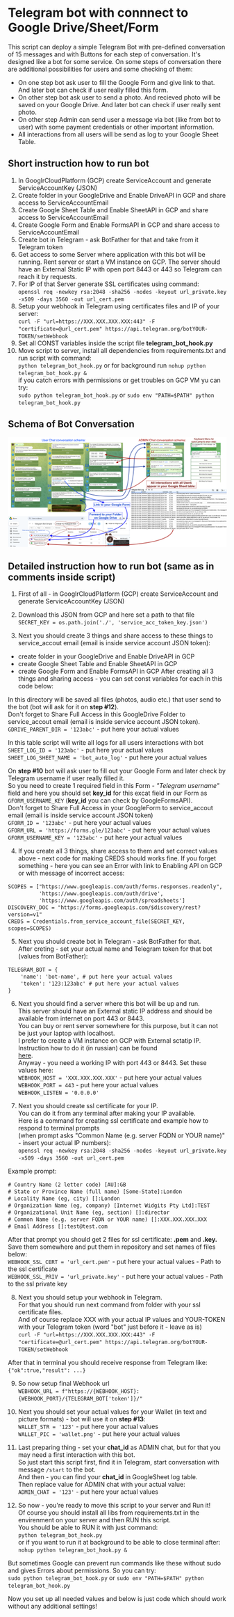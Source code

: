# Telegram bot with connnect to Google Drive/Sheet/Form

This script can deploy a simple Telegram Bot with pre-defined conversation of 15 messages and with Buttons for each step of conversation.
It's designed like a bot for some service. 
On some steps of conversation there are additional possibilities for users and some checking of them:  
- On one step bot ask user to fill the Google Form and give link to that. And later bot can check if user really filled this form.
- On other step bot ask user to send a photo. And recieved photo will be saved on your Google Drive. And later bot can check if user really sent photo.
- On other step Admin can send user a message via bot (like from bot to user) with some payment credentials or other important information.
- All interactions from all users will be send as log to your Google Sheet Table.

## Short instruction how to run bot
1. In GooglrCloudPlatform (GCP) create ServiceAccount and generate ServiceAccountKey (JSON)
2. Create folder in your GoogleDrive and Enable DriveAPI in GCP and share access to ServiceAccountEmail
3. Create Google Sheet Table and Enable SheetAPI in GCP and share access to ServiceAccountEmail
4. Create Google Form and Enable FormsAPI in GCP and share access to ServiceAccountEmail
5. Create bot in Telegram - ask BotFather for that and take from it Telegram token
6. Get access to some Server where application with this bot will be running. Rent server or start a VM instance on GCP. The server should have an External Static IP with open port 8443 or 443 so Telegram can reach it by requests.
7. For IP of that Server generate SSL certificates using command:  
`openssl req -newkey rsa:2048 -sha256 -nodes -keyout url_private.key -x509 -days 3560 -out url_cert.pem`
8. Setup your webhook in Telegram using certificates files and IP of your server:  
`curl -F "url=https://XXX.XXX.XXX.XXX:443" -F "certificate=@url_cert.pem" https://api.telegram.org/botYOUR-TOKEN/setWebhook`
9. Set all CONST variables inside the script file **telegram_bot_hook.py**
10. Move script to server, install all dependencies from requirements.txt and run script with command:  
`python telegram_bot_hook.py` or for background run `nohup python telegram_bot_hook.py &`  
if you catch errors with permissions or get troubles on GCP VM yu can try:  
`sudo python telegram_bot_hook.py` or `sudo env "PATH=$PATH" python telegram_bot_hook.py`  

## Schema of Bot Conversation
![alt text](https://github.com/zextserg/telegram-bot-simple/blob/main/tg-bot-schema.png?raw=true)

## Detailed instruction how to run bot (same as in comments inside script)
1. First of all - in GooglrCloudPlatform (GCP) create ServiceAccount and generate ServiceAccountKey (JSON)
2. Download this JSON from GCP and here set a path to that file  
`SECRET_KEY = os.path.join('./', 'service_acc_token_key.json')`

3. Next you should create 3 things and share access to these things to service_accout email (email is inside service account JSON token): 
- create folder in your GoogleDrive and Enable DriveAPI in GCP
- create Google Sheet Table and Enable SheetAPI in GCP
- create Google Form and Enable FormsAPI in GCP
After creating all 3 things and sharing access - you can set const variables for each in this code below:  

In this directory will be saved all files (photos, audio etc.) that user send to the bot (bot will ask for it on **step #12**).  
Don't forget to Share Full Access in this GoogleDrive Folder to service_accout email (email is inside service account JSON token).  
`GDRIVE_PARENT_DIR = '123abc'` - put here your actual values  

In this table script will write all logs for all users interactions with bot  
`SHEET_LOG_ID = '123abc'` - put here your actual values  
`SHEET_LOG_SHEET_NAME = 'bot_auto_log'` - put here your actual values  

On **step #10** bot will ask user to fill out your Google Form and later check by Telegram username if user really filled it.  
So you need to create 1 required field in this Form - *"Telegram username"* field and here you should set **key_id** for this excat field in our Form as `GFORM_USERNAME_KEY` (**key_id** you can check by GoogleFormsAPI).  
Don't forget to Share Full Access in your GoogleForm to service_accout email (email is inside service account JSON token)  
`GFORM_ID = '123abc'` - put here your actual values  
`GFORM_URL = 'https://forms.gle/123abc'` - put here your actual values  
`GFORM_USERNAME_KEY = '123abc'` - put here your actual values  

 4. If you create all 3 things, share access to them and set correct values above - next code for making CREDS should works fine.
If you forget something - here you can see an Error with link to Enabling API on GCP or with message of incorrect access:  
```
SCOPES = ["https://www.googleapis.com/auth/forms.responses.readonly", 
          'https://www.googleapis.com/auth/drive',
          'https://www.googleapis.com/auth/spreadsheets']
DISCOVERY_DOC = "https://forms.googleapis.com/$discovery/rest?version=v1"
CREDS = Credentials.from_service_account_file(SECRET_KEY, scopes=SCOPES)
```  

5. Next you should create bot in Telegram - ask BotFather for that.  
After creting - set your actual name and Telegram token for that bot (values from BotFather):  
```
TELEGRAM_BOT = {
    'name': 'bot-name', # put here your actual values
    'token': '123:123abc' # put here your actual values
}
```

6. Next you should find a server where this bot will be up and run.  
This server should have an External static IP address and should be available from internet on port 443 or 8443.  
You can buy or rent server somewhere for this purpose, but it can not be just your laptop with localhost.  
I prefer to create a VM instance on GCP with External sctatip IP. Instruction how to do it (in russian) can be found   
[here](https://habr.com/ru/companies/ods/articles/462141/).  
Anyway - you need a working IP with port 443 or 8443. Set these values here:  
`WEBHOOK_HOST = 'XXX.XXX.XXX.XXX'` - put here your actual values  
`WEBHOOK_PORT = 443`  - put here your actual values  
`WEBHOOK_LISTEN = '0.0.0.0'`  

7. Next you should create ssl certificate for your IP.  
You can do it from any terminal after making your IP available.  
Here is a command for creating ssl certificate and example how to respond to terminal prompts  
(when prompt asks "Common Name (e.g. server FQDN or YOUR name)" - insert your actual IP numbers):  
`openssl req -newkey rsa:2048 -sha256 -nodes -keyout url_private.key -x509 -days 3560 -out url_cert.pem`  

Example prompt:  
```
# Country Name (2 letter code) [AU]:GB
# State or Province Name (full name) [Some-State]:London
# Locality Name (eg, city) []:London
# Organization Name (eg, company) [Internet Widgits Pty Ltd]:TEST
# Organizational Unit Name (eg, section) []:director
# Common Name (e.g. server FQDN or YOUR name) []:XXX.XXX.XXX.XXX
# Email Address []:test@test.com
```  

After that prompt you should get 2 files for ssl certificate: **.pem** and **.key.**  
Save them somewhere and put them in repository and set names of files below:  
`WEBHOOK_SSL_CERT = 'url_cert.pem'`  - put here your actual values - Path to the ssl certificate  
`WEBHOOK_SSL_PRIV = 'url_private.key'`  - put here your actual values - Path to the ssl private key  

8. Next you should setup your webhook in Telegram.  
For that you should run next command from folder with your ssl certificate files.  
And of course replace XXX with your actual IP values and YOUR-TOKEN with your Telegram token (word "bot" just before it - leave as is)  
`curl -F "url=https://XXX.XXX.XXX.XXX:443" -F "certificate=@url_cert.pem" https://api.telegram.org/botYOUR-TOKEN/setWebhook`  

After that in terminal you should receive response from Telegram like:  
`{"ok":true,"result": ...}`  

9. So now setup final Webhook url  
`WEBHOOK_URL = f"https://{WEBHOOK_HOST}:{WEBHOOK_PORT}/{TELEGRAM_BOT['token']}/"`  

10. Next you should set your actual values for your Wallet (in text and picture formats) - bot will use it on **step #13**:  
`WALLET_STR = '123'` - put here your actual values  
`WALLET_PIC = 'wallet.png'` - put here your actual values  

11. Last preparing thing - set your **chat_id** as ADMIN chat, but for that you may need a first interaction with this bot.  
So just start this script first, find it in Telegram, start conversation with message `/start` to the bot.  
And then - you can find your **chat_id** in GoogleSheet log table.  
Then replace value for ADMIN chat with your actual value:  
`ADMIN_CHAT = '123'` - put here your actual values  

12. So now - you're ready to move this script to your server and Run it!  
Of course you should install all libs from requirements.txt in the envirenment on your server and then RUN this script.  
You should be able to RUN it with just command:  
`python telegram_bot_hook.py`  
or if you want to run it at background to be able to close terminal after:  
`nohup python telegram_bot_hook.py &`  

But sometimes Google can prevent run commands like these without sudo and gives Errors about permissions. So you can try:  
`sudo python telegram_bot_hook.py` or `sudo env "PATH=$PATH" python telegram_bot_hook.py`  

Now you set up all needed values and below is just code which should work without any additional settings!


